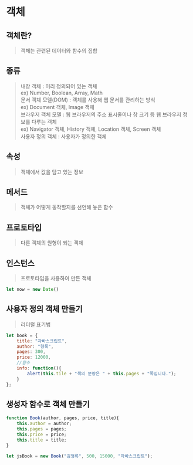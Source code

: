 # 객체

## 객체란?
> 객체는 관련된 데이터와 함수의 집합

## 종류
> 내장 객체 : 미리 정의되어 있는 객체 <br>
> ex) Number, Boolean, Array, Math<br>
> 문서 객체 모델(DOM) : 객체를 사용해 웹 문서를 관리하는 방식 <br>
> ex) Document 객체, Image 객체<br>
> 브라우저 객체 모델 : 웹 브라우저의 주소 표시줄이나 창 크기 등 웹 브라우저 정보를 다루는 객체<br>
> ex) Navigator 객체, History 객체, Location 객체, Screen 객체<br>
> 사용자 정의 객체 : 사용자가 정의한 객체

## 속성
> 객체에서 값을 담고 있는 정보

## 메서드
> 객체가 어떻게 동작할지를 선언해 놓은 함수

## 프로토타입
> 다른 객체의 원형이 되는 객체

## 인스턴스
> 프로토타입을 사용하여 만든 객체
```js
let now = new Date()
```

## 사용자 정의 객체 만들기
> 리터럴 표기법
```js
let book = {
    title: "자바스크립트",
    author: "형록",
    pages: 300,
    price: 12000,
    //함수
    info: function(){
        alert(this.tile + "책의 분량은 " + this.pages + "쪽입니다.");
    }
};
```

## 생성자 함수로 객체 만들기
```js
function Book(author, pages, price, title){
    this.author = author;
    this.pages = pages;
    this.price = price;
    this.title = title;
}

let jsBook = new Book("김형록", 500, 15000, "자바스크립트");
```